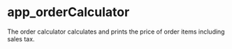 # app_orderCalculator
The order calculator calculates and prints the price of order items including sales tax.
